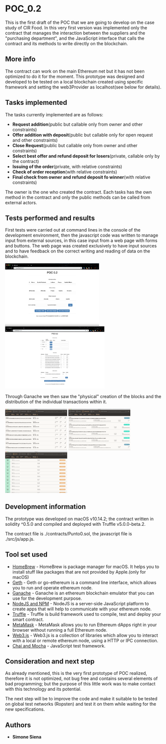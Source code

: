 # POC_0.2

This is the first draft of the POC that we are going to develop on the case study of CIR Food.
In this very first version was implemented only the contract that manages the interaction between the suppliers and the "purchasing department", and the JavaScript interface that calls the contract and its methods to write directly on the blockchain.

## More info

The contract can work on the main Ethereum net but it has not been optimized to do it for the moment.
This prototype was designed and developed to be tested on a local blockchain created using specific framework and setting the web3Provider as localhost(see below for details).

## Tasks implemented

The tasks currently implemented are as follows:
  - **Request addition**(public but callable only from owner and other constraints)
  - **Offer addition with deposit**(public but callable only for open request and other constraints)
  - **Close Request**(public but callable only from owner and other constraints)
  - **Select best offer and refund deposit for losers**(private, callable only by the contract)
  - **Issuing of the order**(private, with relative constraints)
  - **Check of order reception**(with relative constraints)
  - **Final check from owner and refund deposit fo winner**(with relative constraints)

The owner is the one who created the contract.
Each tasks has the own method in the contract and only the public methods can be called from external actors.


## Tests performed and results

First tests were carried out at command lines in the console of the development environment, then the javascript code was written to manage input from external sources, in this case input from a web page with forms and buttons.
The web page was created exclusively to have input sources and to have feedback on the correct writing and reading of data on the blockchain.

<img src="images/POC_screen_1.png" alt="pocScreen1" height="200"/> <img src="images/POC_screen_3.png" alt="pocScreen3" height="200"/>

Through Ganache we then saw the "physical" creation of the blocks and the distribution of the individual transactions within it.

<img src="images/Ganache_screen_3.png" alt="ganach3" width="200"/> <img src="images/Ganache_screen_1.png" alt="ganache1" width="200"/> <img src="images/Ganache_screen_2.png" alt="ganache2" width="200"/>

## Development information

The prototype was developed on macOS v10.14.2; the contract written in solidity ^0.5.0 and compiled and deployed with Truffle v5.0.0-beta.2.

The contract file is ./contracts/Punto0.sol, the javascript file is ./src/js/app.js.

## Tool set used

* [HomeBrew](https://brew.sh/index_it) - HomeBrew is package manager for macOS. It helps you to install stuff like packages that are not provided by Apple.(only for macOS)
* [Geth](https://github.com/ethereum/go-ethereum/wiki/geth) - Geth or go-ethereum is a command line interface, which allows you to run and operate ethereum node.
* [Ganache](https://truffleframework.com/ganache) - Ganache is an ethereum blockchain emulator that you can use for the development purpose.
* [NodeJS and NPM](https://nodejs.org/it/) - NodeJS is a server-side JavaScript platform to create apps that will help to communicate with your ethereum node.
* [Truffle](https://truffleframework.com) - Truffle is build framework used to compile, test and deploy your smart contract.
* [MetaMask](https://metamask.io) - MetaMask allows you to run Ethereum dApps right in your browser without running a full Ethereum node.
* [Web3.js](https://github.com/ethereum/web3.js/) - Web3.js is a collection of libraries which allow you to interact with a local or remote ethereum node, using a HTTP or IPC connection.
* [Chai and Mocha](https://mochajs.org) - JavaScript test framework.

## Consideration and next step

As already mentioned, this is the very first prototype of POC realized, therefore it is not optimized, not bug free and contains several elements of bad programming; but the purpose of this little work was to make contact with this technology and its potential.

The next step will be to improve the code and make it suitable to be tested on global test networks (Ropsten) and test it on them while waiting for the new specifications.

## Authors

* **Simone Siena**

